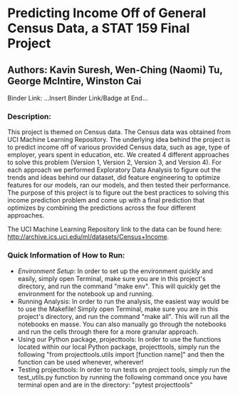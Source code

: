 # Predicting Income Off of General Census Data, a STAT 159 Final Project
## Authors: Kavin Suresh, Wen-Ching (Naomi) Tu, George McIntire, Winston Cai

Binder Link: ...Insert Binder Link/Badge at End...

### Description:
This project is themed on Census data. The Census data was obtained from UCI Machine Learning Repository. The underlying idea behind the project is to predict income off of various provided Census data, such as age, type of employer, years spent in education, etc. We created 4 different approaches to solve this problem (Version 1, Version 2, Version 3, and Version 4). For each approach we performed Exploratory Data Analysis to figure out the trends and ideas behind our dataset, did feature engineering to optimize features for our models, ran our models, and then tested their performance. The purpose of this project is to figure out the best practices to solving this income prediction problem and come up with a final prediction that optimizes by combining the predictions across the four different approaches.

The UCI Machine Learning Repository link to the data can be found here: http://archive.ics.uci.edu/ml/datasets/Census+Income.

### Quick Information of How to Run:
* *Environment Setup*: In order to set up the environment quickly and easily, simply open Terminal, make sure you are in this project's directory, and run the command "make env". This will quickly get the environment for the notebook up and running.
* Running Analysis: In order to run the analysis, the easiest way would be to use the Makefile! Simply open Terminal, make sure you are in this project's directory, and run the command "make all". This will run all the notebooks en masse. You can also manually go through the notebooks and run the cells through there for a more granular approach.
* Using our Python package, projecttools: In order to use the functions located within our local Python package, projecttools, simply run the following "from projecttools.utils import [function name]" and then the function can be used whenever, wherever!
* Testing projecttools: In order to run tests on project tools, simply run the test_utils.py function by running the following command once you have terminal open and are in the directory: "pytest projecttools"
